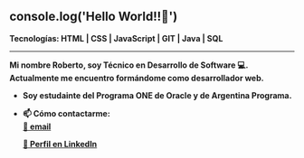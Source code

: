 console.log('Hello World!!👋')
------------------------------------------------------
<b>Tecnologías: HTML | CSS | JavaScript | GIT | Java | SQL<b>
<hr>

Mi nombre Roberto, soy Técnico en Desarrollo de Software 💻. Actualmente me encuentro formándome como desarrollador web. 
- Soy estudainte del Programa ONE de Oracle y de Argentina Programa.
- 📫 <b>Cómo contactarme:<b> 
  <br>
  <a href="mailto:roberalegre14@gmail.com">📧 email</a>
  
  <a href="https://www.linkedin.com/in/roberto-alegre96/">💼 Perfil en LinkedIn<a>

 

